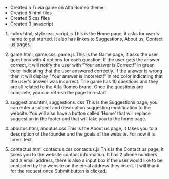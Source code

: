 * Created a Trivia game on Alfa Romeo theme
* Created 5 html files
* Created 5 css files
* Created 3 javascript

1. index.html, style.css, script,js
	This is the Home page, it asks for user's name to get started. It also has linkes to Suggestions, About us, Contact us pages.

2. game.html, game.css, game.js
	This is the Game page, it asks the user questions with 4 options for each question. If the user gets the answer correct, it will notify the user with "Your answer is Correct!" in green color indicating that the user answered correctly. If the answer is wrong then it will display "Your answer is Incorrect!" in red color indicating that the user's answer was incorrect. The game has 10 questions and they are all related to the Alfa Romeo brand. Once the questions are complete, you can refresh the page to restart.

3. suggestions.html, suggestions. css
	This is the Suggestions page, you can enter a subject and description suggesting modification to the website. You will also have a button called 'Home' that will replace suggestion in the footer and that will take you to the home page.

4. aboutus.html, aboutus.css
	This is the About us page, it takes you to a description of the founder and the goals of the website. For now it is lorem text.

5. contactus.html contactus.css contactus.js
	This is the Contact us page, it takes you to the website contact information. It has 2 phone numbers and a email address, there is also a input box if the user would like to be contacted by the website on the emial address they insert. It will thank for the request once Submit button is clicked.

